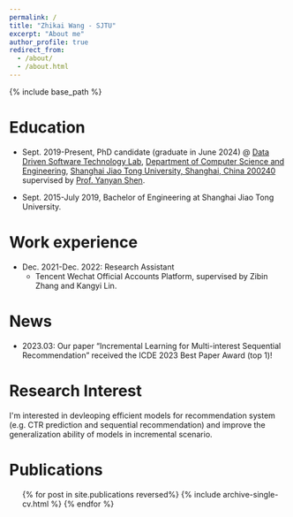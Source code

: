 ```yaml
---
permalink: /
title: "Zhikai Wang - SJTU"
excerpt: "About me"
author_profile: true
redirect_from: 
  - /about/
  - /about.html
---
```


{% include base_path %}

Education
======
* Sept. 2019-Present, PhD candidate (graduate in June 2024) @ [Data Driven Software Technology Lab](https://ddst.sjtu.edu.cn), [Department of Computer Science and Engineering](https://www.cs.sjtu.edu.cn/), [Shanghai Jiao Tong University, Shanghai, China 200240](https://www.sjtu.edu.cn/)
supervised by [Prof. Yanyan Shen](https://www.cs.sjtu.edu.cn/~shen-yy/). 

* Sept. 2015-July 2019, Bachelor of Engineering at Shanghai Jiao Tong University. 

Work experience
======
* Dec. 2021-Dec. 2022: Research Assistant
  * Tencent Wechat Official Accounts Platform, supervised by Zibin Zhang and Kangyi Lin.

News
======
* 2023.03: Our paper “Incremental Learning for Multi-interest Sequential Recommendation” received the
ICDE 2023 Best Paper Award (top 1)!

Research Interest
======
I'm interested in devleoping efficient models for recommendation system (e.g. CTR prediction and sequential recommendation) and improve the generalization ability of models in incremental scenario.  

Publications
======
  <ul>{% for post in site.publications reversed%}
    {% include archive-single-cv.html %}
  {% endfor %}</ul>
